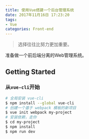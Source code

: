 ```yaml
---
title: 使用Vue搭建一个后台管理系统
date: 2017年11月16日 17:23:20
tags:
- Vue
categories: Front-end
---
```

>选择往往比努力更加重要。

准备做一个前后端分离的Web管理系统。

<!--more-->

## Getting Started

### 从`vue-cli`开始

```bash
# 全局安装 vue-cli
$ npm install --global vue-cli
# 创建一个基于 webpack 模板的新项目
$ vue init webpack my-project
# 安装依赖，走你
$ cd my-project
$ npm install
$ npm run dev
```
